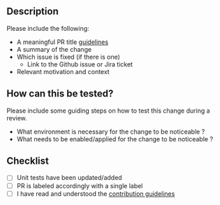 ## Description

Please include the following:

- A meaningful PR title [guidelines](https://github.com/kubernetes/community/blob/master/contributors/guide/pull-requests.md#use-imperative-mood-in-your-commit-message-subject)
- A summary of the change
- Which issue is fixed (if there is one)
  - Link to the Github issue or Jira ticket
- Relevant motivation and context

## How can this be tested?

Please include some guiding steps on how to test this change during a review.

- What environment is necessary for the change to be noticeable ?
- What needs to be enabled/applied for the change to be noticeable ?

## Checklist

- [ ] Unit tests have been updated/added
- [ ] PR is labeled accordingly with a single label
- [ ] I have read and understood the [contribution guidelines](https://github.com/Dynatrace/dynatrace-operator/blob/main/CONTRIBUTING.md)
